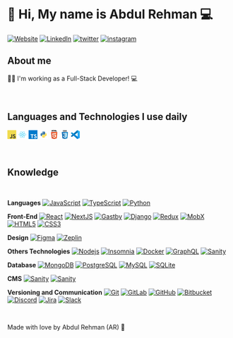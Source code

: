 # 👋 Hi, My name is Abdul Rehman 💻

[![Website](https://img.shields.io/static/v1?label=Website&message=%20&color=7A5D9F&logo=&style=flat-square&logoColor=white)][website]
[![LinkedIn](https://img.shields.io/static/v1?label=LinkedIn&message=%20&color=0074B0&logo=LinkedIn&style=flat-square&logoColor=white)][linkedin]
[![twitter](https://img.shields.io/static/v1?label=Twitter&message=%20&color=40B3E4&logo=Twitter&style=flat-square&logoColor=white)][twitter]
[![instagram](https://img.shields.io/static/v1?label=Instagram&message=%20&color=7051BC&logo=Instagram&style=flat-square&logoColor=white)][instagram]

## About me

👨‍💻   I'm working as a Full-Stack Developer! 💻

<br/>

## Languages and Technologies I use daily

<code><img height="20" src="https://raw.githubusercontent.com/github/explore/80688e429a7d4ef2fca1e82350fe8e3517d3494d/topics/javascript/javascript.png"></code>
<code><img height="20" src="https://raw.githubusercontent.com/github/explore/80688e429a7d4ef2fca1e82350fe8e3517d3494d/topics/react/react.png"></code>
<code><img height="20" src="https://raw.githubusercontent.com/github/explore/80688e429a7d4ef2fca1e82350fe8e3517d3494d/topics/typescript/typescript.png"></code>
<code><img height="20" src="https://raw.githubusercontent.com/github/explore/80688e429a7d4ef2fca1e82350fe8e3517d3494d/topics/python/python.png"></code>
<code><img height="20" src="https://raw.githubusercontent.com/github/explore/80688e429a7d4ef2fca1e82350fe8e3517d3494d/topics/html/html.png"></code>
<code><img height="20" src="https://raw.githubusercontent.com/github/explore/80688e429a7d4ef2fca1e82350fe8e3517d3494d/topics/css/css.png"></code>
<code><img height="20" src="https://raw.githubusercontent.com/github/explore/80688e429a7d4ef2fca1e82350fe8e3517d3494d/topics/visual-studio-code/visual-studio-code.png"></code>

<br/>

## Knowledge
<br/>

**Languages**
[![JavaScript](https://img.shields.io/badge/-JavaScript-black?style=flat-square&logo=javascript&link=https://github.com/abdulrayhman/)](https://github.com/abdulrayhman/)
[![TypeScript](https://img.shields.io/badge/-TypeScript-000000?style=flat-square&logo=typescript&link=https://github.com/abdulrayhman/)](https://github.com/abdulrayhman/)
[![Python](https://img.shields.io/badge/-Python-afd0ea?style=flat-square&logo=Python&link=https://github.com/abdulrayhman/)](https://github.com/abdulrayhman/)


**Front-End**
[![React](https://img.shields.io/badge/-React-black?style=flat-square&logo=react&link=https://github.com/abdulrayhman/)](https://github.com/abdulrayhman/)
[![NextJS](https://img.shields.io/badge/-NextJS-000000?style=flat-square&logo=next&link=https://github.com/abdulrayhman/)](https://github.com/abdulrayhman/)
[![Gastby](https://img.shields.io/badge/-Gatsby-764ABC?style=flat-square&logo=gatsby&link=https://github.com/abdulrayhman/)](https://github.com/abdulrayhman/)
[![Django](https://img.shields.io/badge/-Django-1D4C34?style=flat-square&logo=django&link=https://github.com/abdulrayhman/)](https://github.com/abdulrayhman/)
[![Redux](https://img.shields.io/badge/-Redux-764AB0?style=flat-square&logo=redux&link=https://github.com/abdulrayhman/)](https://github.com/abdulrayhman/)
[![MobX](https://img.shields.io/badge/-MobX-764A00?style=flat-square&logo=mobx&link=https://github.com/abdulrayhman/)](https://github.com/abdulrayhman/)
[![HTML5](https://img.shields.io/badge/-HTML5-E34F26?style=flat-square&logo=html5&logoColor=white&link=https://github.com/abdulrayhman/)](https://github.com/abdulrayhman/)
[![CSS3](https://img.shields.io/badge/-CSS3-1572B6?style=flat-square&logo=css3&link=https://github.com/abdulrayhman/)](https://github.com/abdulrayhman/)


**Design**
[![Figma](https://img.shields.io/badge/-Figma-ffbaba?style=flat-square&logo=figma)](https://github.com/abdulrayhman/)
[![Zeplin](https://img.shields.io/badge/-Zeplin-E34F26?style=flat-square&logo=Zeplin&link=https://github.com/abdulrayhman/)](https://github.com/abdulrayhman/)

**Others Technologies**
[![Nodejs](https://img.shields.io/badge/-Nodejs-black?style=flat-square&logo=Node.js&link=https://github.com/abdulrayhman/)](https://github.com/abdulrayhman/)
[![Insomnia](https://img.shields.io/badge/-Insomnia-5849BE?style=flat-square&logo=Insomnia&link=https://github.com/abdulrayhman/)](https://github.com/abdulrayhman/)
[![Docker](https://img.shields.io/badge/-Docker-black?style=flat-square&logo=docker&link=https://github.com/abdulrayhman/)](https://github.com/abdulrayhman/)
[![GraphQL](https://img.shields.io/badge/-GraphQL-db67b4?style=flat-square&logo=graphql&link=https://github.com/abdulrayhman/)](https://github.com/abdulrayhman/)
[![Sanity](https://img.shields.io/badge/-Sanity-E34F26?style=flat-square&logo=sanityIo&logoColor=white&link=https://github.com/abdulrayhman/)](https://github.com/abdulrayhman/)


**Database**
[![MongoDB](https://img.shields.io/badge/-MongoDB-black?style=flat-square&logo=mongodb&link=https://github.com/abdulrayhman/)](https://github.com/abdulrayhman/)
[![PostgreSQL](https://img.shields.io/badge/-PostgreSQL-336791?style=flat-square&logo=postgresql&link=https://github.com/abdulrayhman/)](https://github.com/abdulrayhman/)
[![MySQL](https://img.shields.io/badge/-MySQL-a0c4db?style=flat-square&logo=mysql&link=https://github.com/abdulrayhman/)](https://github.com/abdulrayhman/)
[![SQLite](https://img.shields.io/badge/-SQLite-003B57?style=flat-square&logo=sqlite&link=https://github.com/abdulrayhman/)](https://github.com/abdulrayhman/)

**CMS**
[![Sanity](https://img.shields.io/badge/-Sanity-E34F26?style=flat-square&logo=sanityIo&logoColor=white&link=https://github.com/abdulrayhman/)](https://github.com/abdulrayhman/)
[![Sanity](https://img.shields.io/badge/-Contentful-FCA121?style=flat-square&logo=contentful&logoColor=white&link=https://github.com/abdulrayhman/)](https://github.com/abdulrayhman/)

**Versioning and Communication**
[![Git](https://img.shields.io/badge/-Git-black?style=flat-square&logo=git&link=https://github.com/abdulrayhman/)](https://github.com/abdulrayhman/)
[![GitLab](https://img.shields.io/badge/-GitLab-FCA121?style=flat-square&logo=gitlab&link=https://github.com/abdulrayhman/)](https://github.com/abdulrayhman/)
[![GitHub](https://img.shields.io/badge/-GitHub-181717?style=flat-square&logo=github&link=https://github.com/abdulrayhman/)](https://github.com/abdulrayhman/)
[![Bitbucket](https://img.shields.io/badge/-Bitbucket-0052CC?style=flat-square&logo=bitbucket&link=https://github.com/abdulrayhman/)](https://github.com/abdulrayhman/)
[![Discord](https://img.shields.io/badge/-Discord-000000?style=flat-square&logo=Discord&link=https://github.com/abdulrayhman/)](https://github.com/abdulrayhman/)
[![Jira](https://img.shields.io/badge/-Jira-0052CC?style=flat-square&logo=Jira&link=https://github.com/abdulrayhman/)](https://github.com/abdulrayhman/)
[![Slack](https://img.shields.io/badge/-Slack-4A154B?style=flat-square&logo=Slack&link=https://github.com/abdulrayhman/)](https://github.com/abdulrayhman/)


<br/>

Made with love by Abdul Rehman (AR) 🥰



[website]: http://abdulrayhman.herokuapp.com/
[twitter]: https://twitter.com/abdulrayhman_
[instagram]: https://instagram.com/imabdulrayhman
[linkedin]: https://linkedin.com/in/abdulrayhman